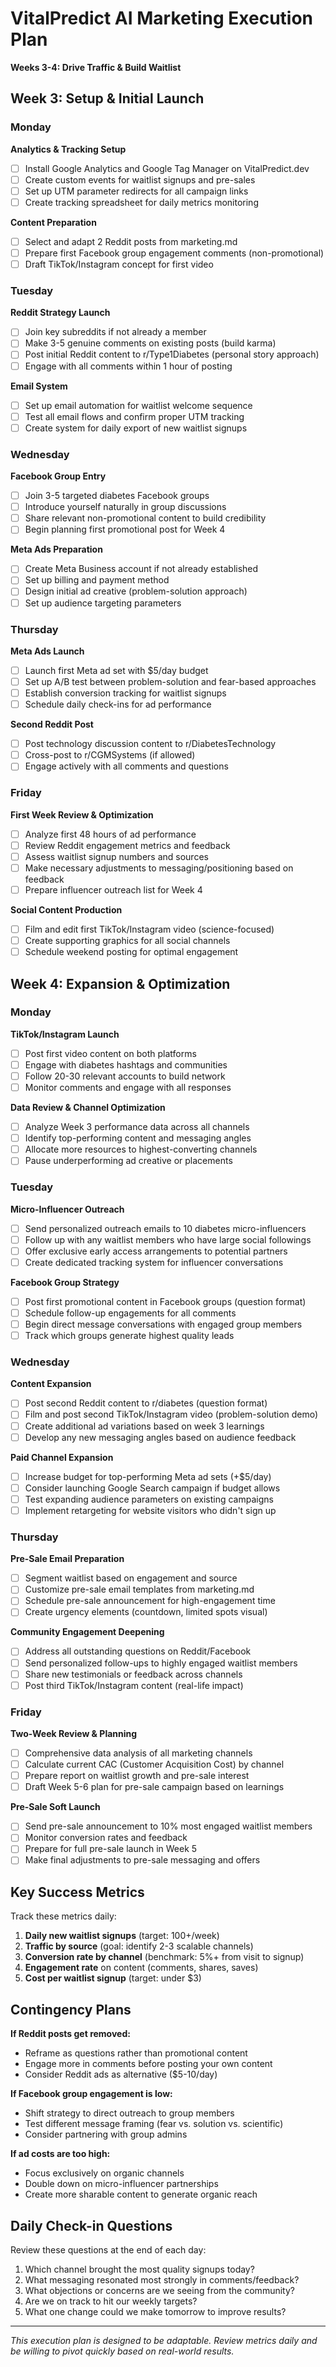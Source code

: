 # VitalPredict AI Marketing Execution Plan
**Weeks 3-4: Drive Traffic & Build Waitlist**

## Week 3: Setup & Initial Launch

### Monday
**Analytics & Tracking Setup**
- [ ] Install Google Analytics and Google Tag Manager on VitalPredict.dev
- [ ] Create custom events for waitlist signups and pre-sales
- [ ] Set up UTM parameter redirects for all campaign links
- [ ] Create tracking spreadsheet for daily metrics monitoring

**Content Preparation**
- [ ] Select and adapt 2 Reddit posts from marketing.md
- [ ] Prepare first Facebook group engagement comments (non-promotional)
- [ ] Draft TikTok/Instagram concept for first video

### Tuesday
**Reddit Strategy Launch**
- [ ] Join key subreddits if not already a member
- [ ] Make 3-5 genuine comments on existing posts (build karma)
- [ ] Post initial Reddit content to r/Type1Diabetes (personal story approach)
- [ ] Engage with all comments within 1 hour of posting

**Email System**
- [ ] Set up email automation for waitlist welcome sequence
- [ ] Test all email flows and confirm proper UTM tracking
- [ ] Create system for daily export of new waitlist signups

### Wednesday
**Facebook Group Entry**
- [ ] Join 3-5 targeted diabetes Facebook groups
- [ ] Introduce yourself naturally in group discussions
- [ ] Share relevant non-promotional content to build credibility
- [ ] Begin planning first promotional post for Week 4

**Meta Ads Preparation**
- [ ] Create Meta Business account if not already established
- [ ] Set up billing and payment method
- [ ] Design initial ad creative (problem-solution approach)
- [ ] Set up audience targeting parameters

### Thursday
**Meta Ads Launch**
- [ ] Launch first Meta ad set with $5/day budget
- [ ] Set up A/B test between problem-solution and fear-based approaches
- [ ] Establish conversion tracking for waitlist signups
- [ ] Schedule daily check-ins for ad performance

**Second Reddit Post**
- [ ] Post technology discussion content to r/DiabetesTechnology
- [ ] Cross-post to r/CGMSystems (if allowed)
- [ ] Engage actively with all comments and questions

### Friday
**First Week Review & Optimization**
- [ ] Analyze first 48 hours of ad performance
- [ ] Review Reddit engagement metrics and feedback
- [ ] Assess waitlist signup numbers and sources
- [ ] Make necessary adjustments to messaging/positioning based on feedback
- [ ] Prepare influencer outreach list for Week 4

**Social Content Production**
- [ ] Film and edit first TikTok/Instagram video (science-focused)
- [ ] Create supporting graphics for all social channels
- [ ] Schedule weekend posting for optimal engagement

## Week 4: Expansion & Optimization

### Monday
**TikTok/Instagram Launch**
- [ ] Post first video content on both platforms
- [ ] Engage with diabetes hashtags and communities
- [ ] Follow 20-30 relevant accounts to build network
- [ ] Monitor comments and engage with all responses

**Data Review & Channel Optimization**
- [ ] Analyze Week 3 performance data across all channels
- [ ] Identify top-performing content and messaging angles
- [ ] Allocate more resources to highest-converting channels
- [ ] Pause underperforming ad creative or placements

### Tuesday
**Micro-Influencer Outreach**
- [ ] Send personalized outreach emails to 10 diabetes micro-influencers
- [ ] Follow up with any waitlist members who have large social followings
- [ ] Offer exclusive early access arrangements to potential partners
- [ ] Create dedicated tracking system for influencer conversations

**Facebook Group Strategy**
- [ ] Post first promotional content in Facebook groups (question format)
- [ ] Schedule follow-up engagements for all comments
- [ ] Begin direct message conversations with engaged group members
- [ ] Track which groups generate highest quality leads

### Wednesday
**Content Expansion**
- [ ] Post second Reddit content to r/diabetes (question format)
- [ ] Film and post second TikTok/Instagram video (problem-solution demo)
- [ ] Create additional ad variations based on week 3 learnings
- [ ] Develop any new messaging angles based on audience feedback

**Paid Channel Expansion**
- [ ] Increase budget for top-performing Meta ad sets (+$5/day)
- [ ] Consider launching Google Search campaign if budget allows
- [ ] Test expanding audience parameters on existing campaigns
- [ ] Implement retargeting for website visitors who didn't sign up

### Thursday
**Pre-Sale Email Preparation**
- [ ] Segment waitlist based on engagement and source
- [ ] Customize pre-sale email templates from marketing.md
- [ ] Schedule pre-sale announcement for high-engagement time
- [ ] Create urgency elements (countdown, limited spots visual)

**Community Engagement Deepening**
- [ ] Address all outstanding questions on Reddit/Facebook
- [ ] Send personalized follow-ups to highly engaged waitlist members
- [ ] Share new testimonials or feedback across channels
- [ ] Post third TikTok/Instagram content (real-life impact)

### Friday
**Two-Week Review & Planning**
- [ ] Comprehensive data analysis of all marketing channels
- [ ] Calculate current CAC (Customer Acquisition Cost) by channel
- [ ] Prepare report on waitlist growth and pre-sale interest
- [ ] Draft Week 5-6 plan for pre-sale campaign based on learnings

**Pre-Sale Soft Launch**
- [ ] Send pre-sale announcement to 10% most engaged waitlist members
- [ ] Monitor conversion rates and feedback
- [ ] Prepare for full pre-sale launch in Week 5
- [ ] Make final adjustments to pre-sale messaging and offers

## Key Success Metrics

Track these metrics daily:
1. **Daily new waitlist signups** (target: 100+/week)
2. **Traffic by source** (goal: identify 2-3 scalable channels)
3. **Conversion rate by channel** (benchmark: 5%+ from visit to signup)
4. **Engagement rate** on content (comments, shares, saves)
5. **Cost per waitlist signup** (target: under $3)

## Contingency Plans

**If Reddit posts get removed:**
- Reframe as questions rather than promotional content
- Engage more in comments before posting your own content
- Consider Reddit ads as alternative ($5-10/day)

**If Facebook group engagement is low:**
- Shift strategy to direct outreach to group members
- Test different message framing (fear vs. solution vs. scientific)
- Consider partnering with group admins

**If ad costs are too high:**
- Focus exclusively on organic channels
- Double down on micro-influencer partnerships
- Create more sharable content to generate organic reach

## Daily Check-in Questions

Review these questions at the end of each day:
1. Which channel brought the most quality signups today?
2. What messaging resonated most strongly in comments/feedback?
3. What objections or concerns are we seeing from the community?
4. Are we on track to hit our weekly targets?
5. What one change could we make tomorrow to improve results?

---

*This execution plan is designed to be adaptable. Review metrics daily and be willing to pivot quickly based on real-world results.*
